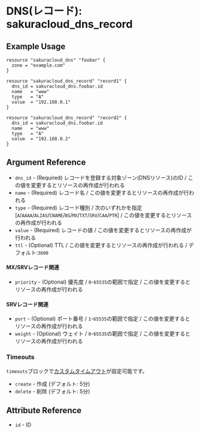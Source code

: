 # DNS(レコード): sakuracloud_dns_record

## Example Usage

```hcl
resource "sakuracloud_dns" "foobar" {
  zone = "example.com"
}

resource "sakuracloud_dns_record" "record1" {
  dns_id = sakuracloud_dns.foobar.id
  name   = "www"
  type   = "A"
  value  = "192.168.0.1"
}

resource "sakuracloud_dns_record" "record2" {
  dns_id = sakuracloud_dns.foobar.id
  name   = "www"
  type   = "A"
  value  = "192.168.0.2"
}
```

## Argument Reference

* `dns_id` - (Required) レコードを登録する対象ゾーン(DNSリソース)のID / この値を変更するとリソースの再作成が行われる
* `name` - (Required) レコード名 / この値を変更するとリソースの再作成が行われる
* `type` - (Required) レコード種別 / 次のいずれかを指定 [`A`/`AAAA`/`ALIAS`/`CNAME`/`NS`/`MX`/`TXT`/`SRV`/`CAA`/`PTR`] / この値を変更するとリソースの再作成が行われる
* `value` - (Required) レコードの値 / この値を変更するとリソースの再作成が行われる
* `ttl` - (Optional) TTL / この値を変更するとリソースの再作成が行われる / デフォルト:`3600`

#### MX/SRVレコード関連

* `priority` - (Optional) 優先度 / `0`-`65535`の範囲で指定 / この値を変更するとリソースの再作成が行われる

#### SRVレコード関連

* `port` - (Optional) ポート番号 / `1`-`65535`の範囲で指定 / この値を変更するとリソースの再作成が行われる
* `weight` - (Optional) ウェイト / `0`-`65535`の範囲で指定 / この値を変更するとリソースの再作成が行われる

### Timeouts

`timeouts`ブロックで[カスタムタイムアウト](https://www.terraform.io/docs/configuration/resources.html#operation-timeouts)が設定可能です。  

* `create` - 作成 (デフォルト: 5分)
* `delete` - 削除 (デフォルト: 5分)

## Attribute Reference

* `id` - ID

